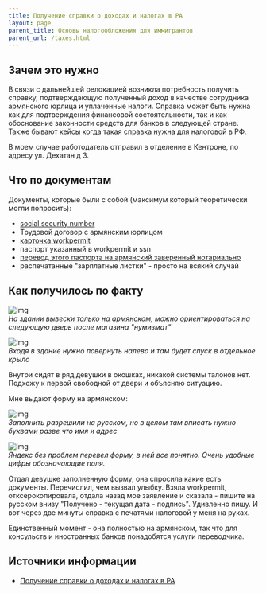 ```yaml
---
title: Получение справки о доходах и налогах в РА
layout: page
parent_title: Основы налогообложения для иммигрантов
parent_url: /taxes.html
---
```


## Зачем это нужно

В связи с дальнейшей релокацией возникла потребность получить справку, подтверждающую полученный доход в качестве сотрудника армянского юрлица и уплаченные налоги. Справка может быть нужна как для подтверждения финансовой состоятельности, так и как обоснование законности средств для банков в следующей стране. Также бывают кейсы когда такая справка нужна для налоговой в РФ.

В моем случае работодатель отправил в отделение в Кентроне, по адресу ул. Дехатан д 3. 

## Что по документам

Документы, которые были с собой (максимум который теоретически могли попросить):

- [social security number](../documents/social-number.md)
- Трудовой договор с армянским юрлицом
- [карточка workpermit](../documents/eaeu-cert.md)
- паспорт указанный в workpermit и ssn
- [перевод этого паспорта на армянский заверенный нотариально](../documents/passport-translation.md)
- распечатанные "зарплатные листки" - просто на всякий случай

## Как получилось по факту

![img](/assets/taxes/ra-paid-taxes/e4012d61d1868c6987866.jpg)<br>
*На здании вывески только на армянском, можно ориентироваться на следующую дверь после магазина "нумизмат"*

![img](/assets/taxes/ra-paid-taxes/22713fa93b8b39f88533e.jpg)<br>
*Входя в здание нужно повернуть налево и там будет спуск в отдельное крыло*

Внутри сидят в ряд девушки в окошках, никакой системы талонов нет. Подхожу к первой свободной от двери и объясняю ситуацию. 

Мне выдают форму на армянском:

![img](/assets/taxes/ra-paid-taxes/4cbda08cf6dca3c00cfbb.jpg)<br>
*Заполнить разрешили на русском, но в целом там вписать нужно буквами разве что имя и адрес*

![img](/assets/taxes/ra-paid-taxes/cd1e403a7294c3d7c32ed.jpg)<br>
*Яндекс без проблем перевел форму, в ней все понятно. Очень удобные цифры обозначающие поля.*

Отдал девушке заполненную форму, она спросила какие есть документы. Перечислил, чем вызвал улыбку. Взяла workpermit, отксерокопировала, отдала назад мое заявление и сказала - пишите на русском внизу "Получено - текущая дата - подпись". Удивленно пишу. И вот через две минуты справка с печатями налоговой у меня на руках.

Единственный момент - она полностью на армянском, так что для консульств и иностранных банков понадобятся услуги переводчика.

## Источники информации

- [Получение справки о доходах и налогах в РА](https://telegra.ph/Poluchenie-spravki-o-dohodah-i-nalogah-v-RA-11-22)

